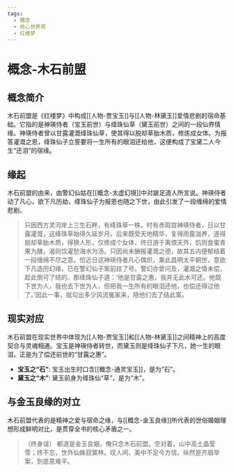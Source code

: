 ```yaml
---
tags:
  - 概念
  - 核心世界观
  - 红楼梦
---
```


# 概念-木石前盟

## 概念简介

木石前盟是《红楼梦》中构成[[人物-贾宝玉]]与[[人物-林黛玉]]爱情悲剧的宿命基础。它指的是神瑛侍者（宝玉前世）与绛珠仙草（黛玉前世）之间的一段仙界情缘。神瑛侍者曾以甘露灌溉绛珠仙草，使其得以脱却草胎木质，修炼成女体。为报答灌溉之恩，绛珠仙子立誓要将一生所有的眼泪还给他，这便构成了宝黛二人今生“还泪”的宿缘。

## 缘起

木石前盟的由来，由警幻仙姑在[[概念-太虚幻境]]中对跛足道人所言说。神瑛侍者动了凡心，欲下凡历劫，绛珠仙子为报恩也随之下世，由此引发了一段缠绵的爱情悲剧。

> 只因西方灵河岸上三生石畔，有绛珠草一株，时有赤瑕宫神瑛侍者，日以甘露灌溉，这绛珠草始得久延岁月。后来既受天地精华，复得雨露滋养，遂得脱却草胎木质，得换人形，仅修成个女体，终日游于离恨天外，饥则食蜜青果为膳，渴则饮灌愁海水为汤。只因尚未酬报灌溉之德，故其五内便郁结着一段缠绵不尽之意。恰近日这神瑛侍者凡心偶炽，乘此昌明太平朝世，意欲下凡造历幻缘，已在警幻仙子案前挂了号。警幻亦曾问及，灌溉之情未偿，趁此倒可了结的。那绛珠仙子道：‘他是甘露之惠，我并无此水可还。他既下世为人，我也去下世为人，但把我一生所有的眼泪还他，也偿还得过他了。’因此一事，就勾出多少风流冤家来，陪他们去了结此案。

## 现实对应

木石前盟在现实世界中体现为[[人物-贾宝玉]]和[[人物-林黛玉]]之间精神上的高度契合与灵魂相通。宝玉是神瑛侍者转世，而黛玉则是绛珠仙子下凡，她一生的眼泪，正是为了偿还前世的“甘露之惠”。

*   **宝玉之“石”**: 宝玉出生时口含[[概念-通灵宝玉]]，是为“石”。
*   **黛玉之“木”**: 黛玉前身为绛珠仙“草”，是为“木”。

## 与金玉良缘的对立

木石前盟代表的是精神之爱与宿命之缘，与[[概念-金玉良缘]]所代表的世俗婚姻理想形成鲜明对比，是贯穿全书的核心矛盾之一。

> 〔终身误〕 都道是金玉良姻，俺只念木石前盟。空对着，山中高士晶莹雪；终不忘，世外仙姝寂寞林。叹人间，美中不足今方信。纵然是齐眉举案，到底意难平。
